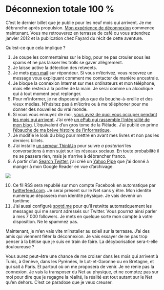 # Déconnexion totale 100 %

C’est le dernier billet que je publie pour les neuf mois qui arrivent. Je me débranche après propulsion. [Mon expérience de déconnexion](https://tcrouzet.com/2011/03/18/je-ferme-mon-blog/) commence maintenant. Vous me retrouverez en terrasse de café ou vous attendrez janvier 2012 et la publication chez Fayard du récit de cette aventure.<span id="more-22317"></span>

Qu’est-ce que cela implique ?

1. Je coupe les commentaires sur le blog, pour ne pas crouler sous les spams et ne pas laisser les trolls se gaver allègrement.
2. Je laisse active la détection des retweets.
3. Je mets [mon mail](https://tcrouzet.com/informations/#mail) sur répondeur. Si vous m’écrivez, vous recevrez un message vous expliquant comment me contacter de manière ancestrale.
4. Je bloque la connexion Internet sur mes ordinateurs et mon téléphone, mais elle restera à la portée de la main. Je serai comme un alcoolique qui à tout moment peut replonger.
5. Pour m’informer, je ne disposerai plus que du bouche-à-oreille et des vieux médias. N’hésitez pas à m’écrire ou à me téléphoner pour me donner des nouvelles du vrai monde.
6. Si vous vous ennuyez de moi, [vous avez de quoi vous occuper pendant les mois qui arrivent](https://tcrouzet.com/bibliographie/). J’ai créé [un ePub qui rassemble l’intégralité de mon blog](https://tcrouzet.com/les-annees-blog/). L’équivalent d’un gros tome de la Pléiade. J’ai publié en prime [l’ébauche de ma brève histoire de l’informatique](https://tcrouzet.com/une-breve-histoire-de-linformatique/).
7. Je modifie le look du blog pour mettre en avant mes livres et non pas les derniers billets.
8. J’ai installé [un serveur ThinkUp](https://tcrouzet.com/thinkup/) pour suivre *a posteriori* les conversations à mon sujet sur les réseaux sociaux. En toute probabilité il ne se passera rien, mais je n’arrive à débrancher franco.
9. À partir d’un [Search Twitter](http://search.twitter.com/search.atom?q=crouzet), j’ai créé un [Yahoo Pipe](http://pipes.yahoo.com/pipes/pipe.info?_id=bc53bead3dd9ee16abd42b203249958f) que j’ai donné à manger à mon Google Reader en vue d’archivage.
    

![](https://tcrouzet.com/images_tc/2011/03/pipe.png)

10. Ce fil RSS sera republié sur mon compte Facebook en automatique par [twitterfeed.com](http://twitterfeed.com). Je serai présent sur le Net sans y être. Mon identité numérique dépassera mon identité physique. Je vais devenir un fantôme.
11. J’ai aussi configuré [spotd.me](http://spotd.me) pour qu’il retwitte automatiquement les messages qui me seront adressés sur Twitter. Vous pourrez ainsi parler à mes 7 000 followers. Je mets en quelque sorte mon compte à votre disposition. Ne le spammez pas.

Maintenant, je m’en vais vite m’installer au soleil sur la terrasse. J’ai des amis qui viennent fêter la déconnexion. Je vais essayer de ne pas trop penser à la bêtise que je suis en train de faire. La décyborisation sera-t-elle douloureuse ?

Vous aurez peut-être une chance de me croiser dans les mois qui arrivent à Tunis, à Genève, dans les Pyrénées, le Lot-et-Garonne ou en Bretagne, et qui sait à Paris. Et partout où on me proposera de venir. Je ne renie pas la connexion. Je vais la transposer du Net au physique, et ne comptez pas sur moi pour dire que je regagne la réalité, la réalité est tout autant sur le Net qu’en dehors. C’est ce paradoxe que je veux creuser.